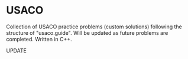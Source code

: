 # USACO
Collection of USACO practice problems (custom solutions) following the structure of "usaco.guide". Will be updated as future problems are completed. Written in C++.

UPDATE